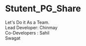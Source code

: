 # Stutent_PG_Share
Let's Do it As a Team.
<br>
Lead Developer: Chinmay<br>
Co-Developers : Sahil<br>  Swagat
